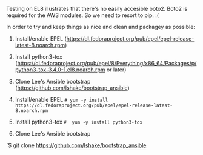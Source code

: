 Testing on EL8 illustrates that there's no easily accesible boto2. Boto2 is required for the AWS modules. So we need to resort to pip. :(

In order to try and keep things as nice and clean and packagey as possible:

1. Install/enable EPEL (https://dl.fedoraproject.org/pub/epel/epel-release-latest-8.noarch.rpm)
2. Install python3-tox (https://dl.fedoraproject.org/pub/epel/8/Everything/x86_64/Packages/p/python3-tox-3.4.0-1.el8.noarch.rpm or later)
3. Clone Lee's Ansible bootstrap (https://github.com/lshake/bootstrap_ansible)


1. Install/enable EPEL
`# yum -y install https://dl.fedoraproject.org/pub/epel/epel-release-latest-8.noarch.rpm`

2. Install python3-tox
`#  yum -y install python3-tox`

3. Clone Lee's Ansible bootstrap

`$ git clone https://github.com/lshake/bootstrap_ansible

